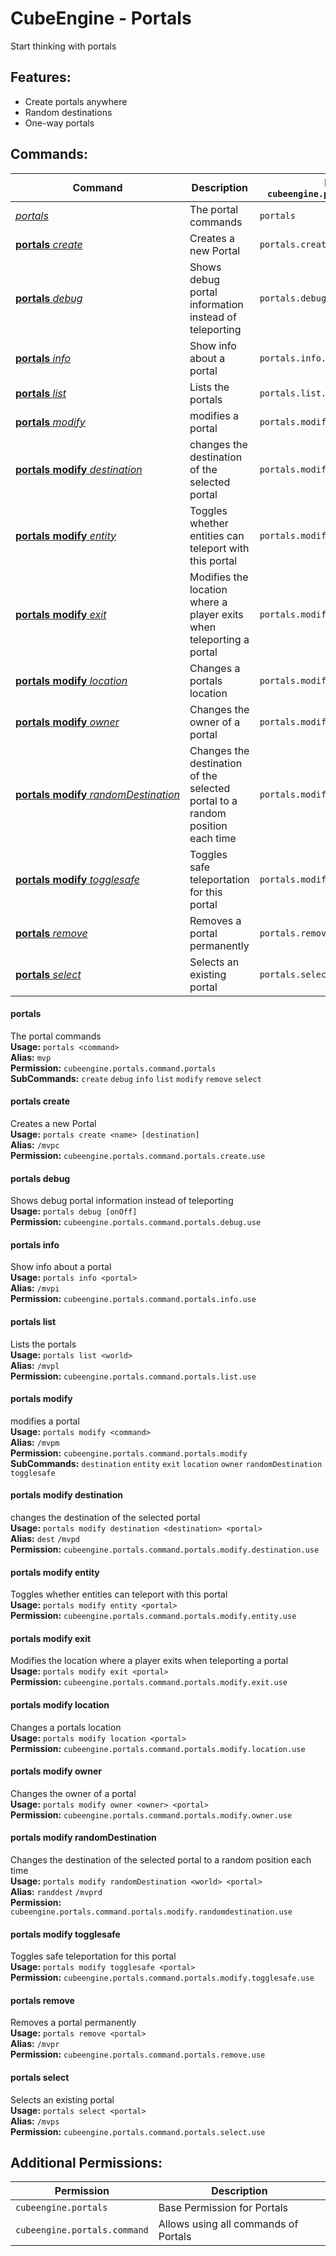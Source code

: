 # CubeEngine - Portals
Start thinking with portals

## Features:
 - Create portals anywhere
 - Random destinations
 - One-way portals

## Commands:

| Command | Description | Permission<br>`cubeengine.portals.command.<perm>` |
| --- | --- | --- |
| [*portals*](#portals) | The portal commands | `portals` |
| [**portals**&nbsp;*create*](#portalscreate) | Creates a new Portal | `portals.create.use` |
| [**portals**&nbsp;*debug*](#portalsdebug) | Shows debug portal information instead of teleporting | `portals.debug.use` |
| [**portals**&nbsp;*info*](#portalsinfo) | Show info about a portal | `portals.info.use` |
| [**portals**&nbsp;*list*](#portalslist) | Lists the portals | `portals.list.use` |
| [**portals**&nbsp;*modify*](#portalsmodify) | modifies a portal | `portals.modify` |
| [**portals**&nbsp;**modify**&nbsp;*destination*](#portalsmodifydestination) | changes the destination of the selected portal | `portals.modify.destination.use` |
| [**portals**&nbsp;**modify**&nbsp;*entity*](#portalsmodifyentity) | Toggles whether entities can teleport with this portal | `portals.modify.entity.use` |
| [**portals**&nbsp;**modify**&nbsp;*exit*](#portalsmodifyexit) | Modifies the location where a player exits when teleporting a portal | `portals.modify.exit.use` |
| [**portals**&nbsp;**modify**&nbsp;*location*](#portalsmodifylocation) | Changes a portals location | `portals.modify.location.use` |
| [**portals**&nbsp;**modify**&nbsp;*owner*](#portalsmodifyowner) | Changes the owner of a portal | `portals.modify.owner.use` |
| [**portals**&nbsp;**modify**&nbsp;*randomDestination*](#portalsmodifyrandomdestination) | Changes the destination of the selected portal to a random position each time | `portals.modify.randomdestination.use` |
| [**portals**&nbsp;**modify**&nbsp;*togglesafe*](#portalsmodifytogglesafe) | Toggles safe teleportation for this portal | `portals.modify.togglesafe.use` |
| [**portals**&nbsp;*remove*](#portalsremove) | Removes a portal permanently | `portals.remove.use` |
| [**portals**&nbsp;*select*](#portalsselect) | Selects an existing portal | `portals.select.use` |

#### portals  
The portal commands  
**Usage:** `portals <command>`  
**Alias:** `mvp`  
**Permission:** `cubeengine.portals.command.portals`  
**SubCommands:** `create` `debug` `info` `list` `modify` `remove` `select`  

#### portals&nbsp;create  
Creates a new Portal  
**Usage:** `portals create <name> [destination]`  
**Alias:** `/mvpc`  
**Permission:** `cubeengine.portals.command.portals.create.use`  
  

#### portals&nbsp;debug  
Shows debug portal information instead of teleporting  
**Usage:** `portals debug [onOff]`  
**Permission:** `cubeengine.portals.command.portals.debug.use`  
  

#### portals&nbsp;info  
Show info about a portal  
**Usage:** `portals info <portal>`  
**Alias:** `/mvpi`  
**Permission:** `cubeengine.portals.command.portals.info.use`  
  

#### portals&nbsp;list  
Lists the portals  
**Usage:** `portals list <world>`  
**Alias:** `/mvpl`  
**Permission:** `cubeengine.portals.command.portals.list.use`  
  

#### portals&nbsp;modify  
modifies a portal  
**Usage:** `portals modify <command>`  
**Alias:** `/mvpm`  
**Permission:** `cubeengine.portals.command.portals.modify`  
**SubCommands:** `destination` `entity` `exit` `location` `owner` `randomDestination` `togglesafe`  

#### portals&nbsp;modify&nbsp;destination  
changes the destination of the selected portal  
**Usage:** `portals modify destination <destination> <portal>`  
**Alias:** `dest` `/mvpd`  
**Permission:** `cubeengine.portals.command.portals.modify.destination.use`  
  

#### portals&nbsp;modify&nbsp;entity  
Toggles whether entities can teleport with this portal  
**Usage:** `portals modify entity <portal>`  
**Permission:** `cubeengine.portals.command.portals.modify.entity.use`  
  

#### portals&nbsp;modify&nbsp;exit  
Modifies the location where a player exits when teleporting a portal  
**Usage:** `portals modify exit <portal>`  
**Permission:** `cubeengine.portals.command.portals.modify.exit.use`  
  

#### portals&nbsp;modify&nbsp;location  
Changes a portals location  
**Usage:** `portals modify location <portal>`  
**Permission:** `cubeengine.portals.command.portals.modify.location.use`  
  

#### portals&nbsp;modify&nbsp;owner  
Changes the owner of a portal  
**Usage:** `portals modify owner <owner> <portal>`  
**Permission:** `cubeengine.portals.command.portals.modify.owner.use`  
  

#### portals&nbsp;modify&nbsp;randomDestination  
Changes the destination of the selected portal to a random position each time  
**Usage:** `portals modify randomDestination <world> <portal>`  
**Alias:** `randdest` `/mvprd`  
**Permission:** `cubeengine.portals.command.portals.modify.randomdestination.use`  
  

#### portals&nbsp;modify&nbsp;togglesafe  
Toggles safe teleportation for this portal  
**Usage:** `portals modify togglesafe <portal>`  
**Permission:** `cubeengine.portals.command.portals.modify.togglesafe.use`  
  

#### portals&nbsp;remove  
Removes a portal permanently  
**Usage:** `portals remove <portal>`  
**Alias:** `/mvpr`  
**Permission:** `cubeengine.portals.command.portals.remove.use`  
  

#### portals&nbsp;select  
Selects an existing portal  
**Usage:** `portals select <portal>`  
**Alias:** `/mvps`  
**Permission:** `cubeengine.portals.command.portals.select.use`  
  

## Additional Permissions:

| Permission | Description |
| --- | --- |
| `cubeengine.portals` | Base Permission for Portals |
| `cubeengine.portals.command` | Allows using all commands of Portals |
